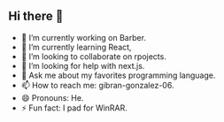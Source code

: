 ## Hi there 👋



- 🔭 I’m currently working on Barber.
- 🌱 I’m currently learning React,
- 👯 I’m looking to collaborate on rpojects.
- 🤔 I’m looking for help with next.js.
- 💬 Ask me about my favorites programming language.
- 📫 How to reach me: gibran-gonzalez-06.
- 😄 Pronouns: He.
- ⚡ Fun fact: I pad for WinRAR.
